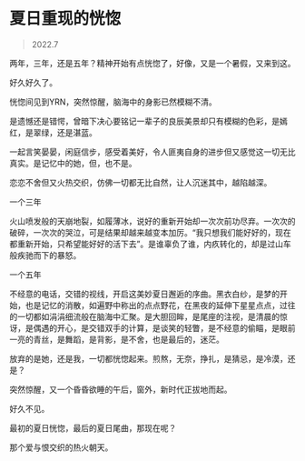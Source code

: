 # 夏日重现的恍惚

> 2022.7

两年，三年，还是五年？精神开始有点恍惚了，好像，又是一个暑假，又来到这。

好久好久了。

恍惚间见到YRN，突然惊醒，脑海中的身影已然模糊不清。

是遗憾还是错愕，曾暗下决心要铭记一辈子的良辰美景却只有模糊的色彩，是嫣红，是翠绿，还是湛蓝。

一起言笑晏晏，闲庭信步，感受着美好，令人匪夷自身的进步但又感觉这一切无比真实。是记忆中的她，但，也不是。

恋恋不舍但又火热交织，仿佛一切都无比自然，让人沉迷其中，越陷越深。

一个三年

火山喷发般的天崩地裂，如履薄冰，说好的重新开始却一次次前功尽弃。一次次的破碎，一次次的哭泣，可是结果却越来越变本加厉。“我只想我们能好好的，现在都重新开始，只希望能好好的活下去”。是谁辜负了谁，内疚转化的，却是过山车般疾驰而下的暴怒。

一个五年

不经意的电话，交错的视线，开启这美妙夏日邂逅的序曲。黑衣白纱，是梦的开始，也是记忆的消散，如遍野中称出的点点野花，在黑夜的延伸下星星点点，过往的一切都如涓涓细流般在脑海中汇聚。是大胆回眸，是尾座的注视，是清晨的惊讶，是偶遇的开心，是交错双手的计算，是谈笑的轻瞥，是不经意的偷瞄，是眼前一亮的青丝，是舞蹈，是背影，是不舍，也是最后的，迷茫。

放弃的是她，还是我，一切都恍惚起来。煎熬，无奈，挣扎，是猜忌，是冷漠，还是？

突然惊醒，又一个昏昏欲睡的午后，窗外，新时代正拔地而起。

好久不见。

最初的夏日恍惚，最后的夏日尾曲，那现在呢？

那个爱与恨交织的热火朝天。











